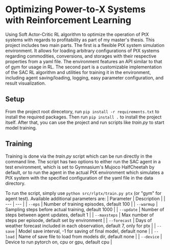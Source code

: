 # Optimizing Power-to-X Systems with Reinforcement Learning

Using Soft Actor-Critic RL algorithm to optimize the operation of PtX systems with regards to profitability as part of my master's thesis.
This project includes two main parts. The first is a flexible PtX system simulation environment. It allows for loading arbitrary configurations of PtX systems regarding commodities, conversions, and storages with their respective properties from a yaml file. The environment features an API similar to that of gym for usage in RL.
The second part is a customizable implementation of the SAC RL algorithm and utilities for training it in the environment, including agent saving/loading, logging, easy parameter configuration, and result visualization.

## Setup

From the project root direcetory, run `pip install -r requirements.txt` to install the required packages. 
Then run `pip install .` to install the project itself. 
After that, you can use the project and run scripts like _train.py_ to start model training.

## Training

Training is done via the _train.py_ script which can be run directly in the command line. The script has two options to either run the SAC agent in a test environment, which is set to Gymnasium's Mujoco HalfCheetah by default, or to run the agent in the actual PtX environment which simulates a PtX system with the specified configuration of the yaml file in the data directory.

To run the script, simply use `python src/rlptx/train.py ptx` (or "gym" for agent test). 
Available additional parameters are: 
| Parameter | Description |
| --- | --- |
| `--eps` | Number of training episodes, default 100 |
| `--warmup` | Sampling steps before actual training, default 1000 |
| `--update` | Number of steps between agent updates, default 1 |
| `--maxsteps` | Max number of steps per episode, default set by environment |
| `--forecast` | Days of weather forecast included in each observation, default 7, only for ptx |
| `--save` | Model save interval, -1 for saving of final model, default none |
| `--load` | Name of save file to load from models dir, default none |
| `--device` | Device to run pytorch on, cpu or gpu, default cpu |
